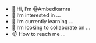 - 👋 Hi, I’m @Ambedkarnra
- 👀 I’m interested in ...
- 🌱 I’m currently learning ...
- 💞️ I’m looking to collaborate on ...
- 📫 How to reach me ...

<!---
Ambedkarnra/Ambedkarnra is a ✨ special ✨ repository because its `README.md` (this file) appears on your GitHub profile.
You can click the Preview link to take a look at your changes.
--->
